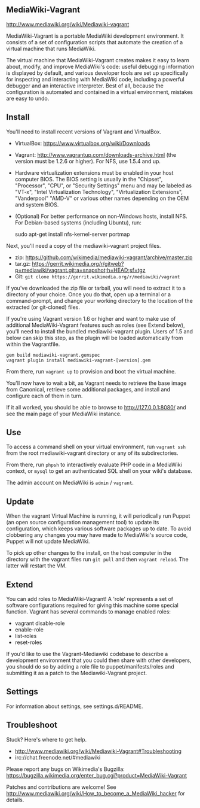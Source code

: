 ## MediaWiki-Vagrant

http://www.mediawiki.org/wiki/Mediawiki-vagrant

MediaWiki-Vagrant is a portable MediaWiki development environment. It consists
of a set of configuration scripts that automate the creation of a virtual
machine that runs MediaWiki.

The virtual machine that MediaWiki-Vagrant creates makes it easy to learn
about, modify, and improve MediaWiki's code: useful debugging information is
displayed by default, and various developer tools are set up specifically for
inspecting and interacting with MediaWiki code, including a powerful debugger
and an interactive interpreter. Best of all, because the configuration is
automated and contained in a virtual environment, mistakes are easy to undo.


## Install

You'll need to install recent versions of Vagrant and VirtualBox.

 * VirtualBox: https://www.virtualbox.org/wiki/Downloads
 * Vagrant: http://www.vagrantup.com/downloads-archive.html (the version must be
   1.2.6 or higher). For NFS, use 1.5.4 and up.
 * Hardware virtualization extensions must be enabled in your host computer
   BIOS. The BIOS setting is usually in the "Chipset", "Processor", "CPU", or
   "Security Settings" menu and may be labeled as "VT-x", "Intel
   Virtualization Technology", "Virtualization Extensions", "Vanderpool"
   "AMD-V" or various other names depending on the OEM and system BIOS.
 * (Optional) For better performance on non-Windows hosts, install NFS.  For
   Debian-based systems (including Ubuntu), run:

   sudo apt-get install nfs-kernel-server portmap

Next, you'll need a copy of the mediawiki-vagrant project files.

 * zip: https://github.com/wikimedia/mediawiki-vagrant/archive/master.zip
 * tar.gz: https://gerrit.wikimedia.org/r/gitweb?p=mediawiki/vagrant.git;a=snapshot;h=HEAD;sf=tgz
 * Git: `git clone https://gerrit.wikimedia.org/r/mediawiki/vagrant`

If you've downloaded the zip file or tarball, you will need to extract it to a
directory of your choice. Once you do that, open up a terminal or a
command-prompt, and change your working directory to the location of the
extracted (or git-cloned) files.

If you're using Vagrant version 1.6 or higher and want to make use of
additional MediaWiki-Vagrant features such as roles (see Extend below), you'll
need to install the bundled mediawiki-vagrant plugin. Users of 1.5 and below
can skip this step, as the plugin will be loaded automatically from within the
Vagrantfile.

    gem build mediawiki-vagrant.gemspec
    vagrant plugin install mediawiki-vagrant-[version].gem

From there, run `vagrant up` to provision and boot the virtual machine.

You'll now have to wait a bit, as Vagrant needs to retrieve the base image from
Canonical, retrieve some additional packages, and install and configure each of
them in turn.

If it all worked, you should be able to browse to http://127.0.0.1:8080/ and
see the main page of your MediaWiki instance.


## Use

To access a command shell on your virtual environment, run `vagrant ssh` from
the root mediawiki-vagrant directory or any of its subdirectories.

From there, run `phpsh` to interactively evaluate PHP code in a MediaWiki
context, or `mysql` to get an authenticated SQL shell on your wiki's database.

The admin account on MediaWiki is `admin` / `vagrant`.


## Update

When the vagrant Virtual Machine is running, it will periodically run Puppet
(an open source configuration management tool) to update its configuration,
which keeps various software packages up to date. To avoid clobbering any
changes you may have made to MediaWiki's source code, Puppet will not update
MediaWiki.

To pick up other changes to the install, on the host computer in the directory
with the vagrant files run `git pull` and then `vagrant reload`.  The latter
will restart the VM.

## Extend

You can add roles to MediaWiki-Vagrant! A 'role' represents a set of software
configurations required for giving this machine some special function. Vagrant
has several commands to manage enabled roles:

 * vagrant disable-role
 * enable-role
 * list-roles
 * reset-roles

If you'd like to use the Vagrant-Mediawiki codebase to describe a development
environment that you could then share with other developers, you should do so
by adding a role file to puppet/manifests/roles and submitting it as a patch to
the Mediawiki-Vagrant project.

## Settings

For information about settings, see settings.d/README.

## Troubleshoot

Stuck? Here's where to get help.

 * http://www.mediawiki.org/wiki/Mediawiki-Vagrant#Troubleshooting
 * irc://chat.freenode.net/#mediawiki

Please report any bugs on Wikimedia's Bugzilla:
https://bugzilla.wikimedia.org/enter_bug.cgi?product=MediaWiki-Vagrant

Patches and contributions are welcome!
See <http://www.mediawiki.org/wiki/How_to_become_a_MediaWiki_hacker> for details.
